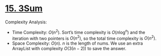 # [15. 3Sum](https://leetcode.com/problems/3sum/)

Complexity Analysis:

- Time Complexity: $O(n^2)$. Sort’s time complexity is $O(n\log^n)$ and the iteration with two pointers is $O(n^2)$, so the total time complexity is $O(n^2)$.
- Space Complexity: $O(n)$. $n$ is the length of nums. We use an extra ArrayList with complexity $O(3(n-2))$ to save the answer.
